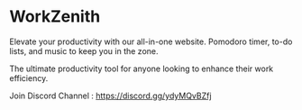 # WorkZenith
Elevate your productivity with our all-in-one website. Pomodoro timer, to-do lists, and music to keep you in the zone.

The ultimate productivity tool for anyone looking to enhance their work efficiency.

Join Discord Channel : https://discord.gg/ydyMQvBZfj
